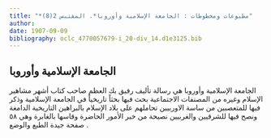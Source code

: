 ```yaml
---
title: "*مطبوعات ومخطوطات : الجامعة الإسلامية وأوروبا*. المقتبس 2(8)"
author: 
date: 1907-09-09
bibliography: oclc_4770057679-i_20-div_14.d1e3125.bib
---
```




##  الجامعة الإسلامية وأوروبا 


 الجامعة الإسلامية وأوروبا  هي رسالة تأليف  رفيق  بك  العظم  صاحب كتاب أشهر مشاهير الإسلام وغيره من المصنفات الاجتماعية بحث فيها بحثاً تاريخياً في الجامعة الإسلامية وذكر فيها للمتعصبين من ساسة الاوربيين تحاملهم على بلاد الإسلام بالبراهين التاريخية الدامغة ونصح فيها للشرقيين والغربيين نصيحة من خبر الأمور الحاضرة وقاسها بالغابرة وهي  ٥٨  صفحة  جيدة الطبع والوضع  .  
